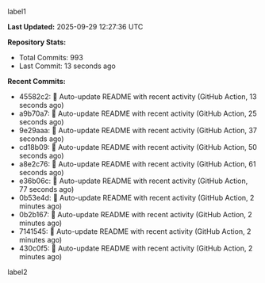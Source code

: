 
label1 
<!-- ACTIVITY_START -->
**Last Updated:** 2025-09-29 12:27:36 UTC

**Repository Stats:**
- Total Commits: 993
- Last Commit: 13 seconds ago

**Recent Commits:**
- 45582c2: 🤖 Auto-update README with recent activity (GitHub Action, 13 seconds ago)
- a9b70a7: 🤖 Auto-update README with recent activity (GitHub Action, 25 seconds ago)
- 9e29aaa: 🤖 Auto-update README with recent activity (GitHub Action, 37 seconds ago)
- cd18b09: 🤖 Auto-update README with recent activity (GitHub Action, 50 seconds ago)
- a8e2c76: 🤖 Auto-update README with recent activity (GitHub Action, 61 seconds ago)
- e36b06c: 🤖 Auto-update README with recent activity (GitHub Action, 77 seconds ago)
- 0b53e4d: 🤖 Auto-update README with recent activity (GitHub Action, 2 minutes ago)
- 0b2b167: 🤖 Auto-update README with recent activity (GitHub Action, 2 minutes ago)
- 7141545: 🤖 Auto-update README with recent activity (GitHub Action, 2 minutes ago)
- 430c0f5: 🤖 Auto-update README with recent activity (GitHub Action, 2 minutes ago)
<!-- ACTIVITY_END -->

label2
